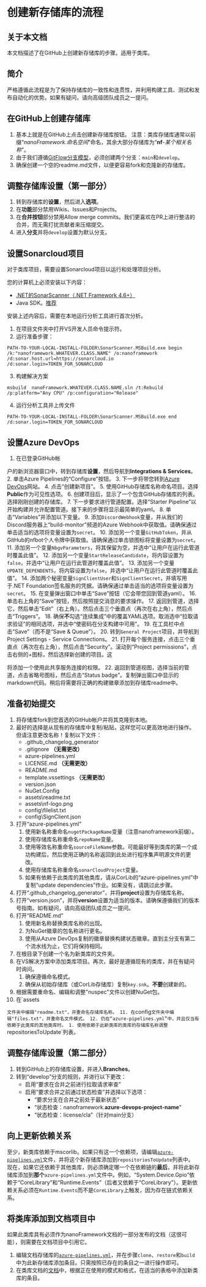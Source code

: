 # 创建新存储库的流程

## 关于本文档

本文档描述了在GitHub上创建新存储库的步骤。适用于类库。

## 简介

严格遵循此流程是为了保持存储库的一致性和连贯性，并利用构建工具、测试和发布自动化的优势。如果有疑问，请向高级团队成员之一提问。

## 在GitHub上创建存储库

1. 基本上就是在GitHub上点击创建新存储库按钮。
   注意：类库存储库通常以前缀“*nanoFramework*.*命名空间*”命名，其余大部分存储库为“**nf**-*某个相关名称*”。
2. 由于我们遵循[GitFlow分支模型](http://nvie.com/posts/a-successful-git-branching-model/)，必须创建两个分支：`main`和`develop`。
3. 确保创建一个空的readme.md文件，以便更容易fork和克隆新的存储库。

## 调整存储库设置（第一部分）

1. 转到存储库的**设置**，然后进入**选项**。
2. 在**功能**部分禁用Wikis、Issues和Projects。
3. 在**合并按钮**部分禁用Allow merge commits。我们更喜欢在PR上进行整洁的合并，而无需打扰贡献者来压缩提交。
4. 进入**分支**并将`develop`设置为默认分支。

## 设置Sonarcloud项目

对于类库项目，需要设置Sonarcloud项目以运行和处理项目分析。

您的计算机上必须安装以下内容：

- [.NET的SonarScanner（.NET Framework 4.6+）](https://docs.sonarqube.org/latest/analysis/scan/sonarscanner-for-msbuild/)
- Java SDK。[推荐](https://code.visualstudio.com/docs/languages/java)

安装上述内容后，需要在本地运行分析工具进行首次分析。

1. 在项目文件夹中打开VS开发人员命令提示符。
2. 运行准备步骤：

```console
PATH-TO-YOUR-LOCAL-INSTALL-FOLDER\SonarScanner.MSBuild.exe begin /k:"nanoframework.WHATEVER.CLASS.NAME" /o:nanoframework /d:sonar.host.url=https://sonarcloud.io /d:sonar.login=TOKEN_FOR_SONARCLOUD
```

3. 构建解决方案

```console
msbuild  nanoFramework.WHATEVER.CLASS.NAME.sln /t:Rebuild /p:platform="Any CPU" /p:configuration="Release" 
```

4. 运行分析工具并上传文件

```console
PATH-TO-YOUR-LOCAL-INSTALL-FOLDER\SonarScanner.MSBuild.exe end /d:sonar.login=TOKEN_FOR_SONARCLOUD
```

## 设置Azure DevOps

1. 在已登录GitHub帐

户的新浏览器窗口中，转到存储库**设置**，然后导航到**Integrations & Services**。
2. 单击Azure Pipelines的“Configure”按钮。
3. 下一步将带您转到[Azure DevOps](https://dev.azure.com/nanoframework)网站。
4. 点击“创建新项目”。
5. 使用GitHub存储库名称命名项目。选择**Public**作为可见性选项。
6. 创建项目后，显示了一个包含GitHub存储库的列表。选择刚刚创建的存储库。
7. 下一步要求进行管道配置。选择“Starter Pipeline”以开始构建并允许配置管道。接下来的步骤将显示最简单的yaml。
8. 单击“Variables”并添加以下变量。
9. 添加`DiscordWebhook`变量，并从我们的Discord服务器上“build-monitor”频道的Azure Webhook中获取值。请确保通过单击适当的选项将变量设置为`secret`。
10. 添加另一个变量`GitHubToken`，并从GitHub的nfbot个人令牌中获取值。请确保通过单击锁图标将变量设置为`secret`。
11. 添加另一个变量`NbgvParameters`，将其保留为空，并选中“让用户在运行此管道时覆盖此值”。
12. 添加另一个变量`StartReleaseCandidate`，将内容设置为`false`，并选中“让用户在运行此管道时覆盖此值”。
13. 添加另一个变量`UPDATE_DEPENDENTS`，将内容设置为`false`，并选中“让用户在运行此管道时覆盖此值”。
14. 添加两个秘密变量`SignClientUser`和`SignClientSecret`，并填写用于.NET Foundation签名服务的凭据。请确保通过单击适当的选项将变量设置为`secret`。
15. 在变量弹出窗口中单击“Save”按钮（它会带您回到管道yaml）。
16. 单击右上角的“Save”按钮，然后按照提交消息的要求操作。
17. 返回到管道，选择它，然后单击“Edit”（右上角）。然后点击三个垂直点（再次在右上角），然后点击“Triggers”。
18. 确保**不**勾选“连续集成”中的覆盖YAML选项。取消选中“拉取请求验证”的相同选项，并选中“使密码在分支构建中可用”。
19. 在工具栏中点击“Save”（而不是“Save & Queue”）。
20. 转到`General Project`项目，并导航到Project Settings - Service Connections。
21. 打开每个服务连接，点击三个垂直点（再次在右上角），然后点击“Security”。滚动到“Project permissions”，点击右侧的+图标，然后选择新创建的项目。这

将添加一个使用此共享服务连接的权限。
22. 返回到管道视图，选择当前的管道，点击省略号图标，然后点击“Status badge”。复制弹出窗口中显示的markdown代码。稍后将需要将正确的构建徽章添加到存储库readme中。

## 准备初始提交

1. 将存储库fork到您首选的GitHub帐户并将其克隆到本地。
2. 最好的选择是从现有的存储库中复制/粘贴，这样您可以更高效地进行操作。但请注意更改名称！复制以下文件：
    - .github_changelog_generator
    - .gitignore **（无需更改）**
    - azure-pipelines.yml
    - LICENSE.md **（无需更改）**
    - README.md
    - template.vssettings **（无需更改）**
    - version.json
    - NuGet.Config
    - assets\readme.txt
    - assets\nf-logo.png
    - config\filelist.txt
    - config\SignClient.json
3. 打开“azure-pipelines.yml”
    1. 使用新名称重命名`nugetPackageName`变量（注意nanoframework前缀）。
    2. 使用存储库名称重命名`repoName`变量。
    3. 使用等效名称重命名`sourceFileName`参数。可能最好等到类库的第一个成功构建后，然后使用正确的名称返回到此处进行程序集声明源文件的更改。
    4. 使用存储库名称重命名`sonarCloudProject`变量。
    5. 如果有依赖于此类库的其他类库，请从CorLib的“azure-pipelines.yml”中复制“update dependencies”作业。如果没有，请跳过此步骤。
4. 打开“.github_changelog_generator”，并将**project**设置为存储库名称。
5. 打开“version.json”，并将**version**设置为适当的版本。请确保遵循我们的版本号指南。如有疑问，请向高级团队成员之一提问。
6. 打开“README.md”
    1. 使用新名称替换类库名称的出现。
    2. 为NuGet徽章的包名称进行更名。
    3. 使用从Azure DevOps复制的徽章替换构建状态徽章。直到主分支有第二个流水线为止，它们将保持相同。
7. 在根目录下创建一个名为新类库的文件夹。
8. 在VS解决方案中添加类库项目。再次，最好是遵循现有的类库，并在有疑问时询问。
    1. 确保遵循命名模式。
    2. 确保从初始存储库（或CorLib存储库）复制`key.snk`。**不要**创建新的。
9. 根据需要重命名、编辑和调整"nuspec"文件以创建NuGet包。
10. 在`assets

`文件夹中编辑"readme.txt"，并重命名存储库名称。
11. 在`config`文件夹中编辑"files.txt"，并重命名文件模式。
12. 仍在“azure-pipelines.yml”中，并且仅当有依赖于此类库的其他类库时。
    1. 使用依赖于此新类库的类库的存储库名称调整`repositoriesToUpdate`列表。

## 调整存储库设置（第二部分）

1. 转到GitHub上的存储库设置，并进入**Branches**。
2. 转到“develop”分支的规则，并进行以下更改：
      - 启用“要求在合并之前进行拉取请求审查”
      - 启用“要求合并之前通过状态检查”并选择以下选项：
        - “要求分支在合并之前处于最新状态”
        - “状态检查：nanoframework.**azure-devops-project-name**”
        - “状态检查：license/cla”（针对main分支）

## 向上更新依赖关系

至少，新类库依赖于mscorlib。如果只有这一个依赖项，请编辑[`azure-pipelines.yml`](https://github.com/nanoframework/CoreLibrary/blob/main/azure-pipelines.yml)文件，并将这个新存储库添加到`repositoriesToUpdate`列表中。
现在，如果它还依赖于其他类库，则必须确定哪一个在依赖链的**最后**，并将此新存储库添加到**那个**`azure-pipelines.yml`文件中。例如，“System.Device.Gpio”依赖于“CoreLibrary”和“Runtime.Events”（后者又依赖于“CoreLibrary”）。更新依赖关系必须在`Runtime.Events`而不是`CoreLibrary`上触发，因为存在链式依赖关系。

## 将类库添加到文档项目中

如果此类库具有必须作为nanoFramework文档的一部分发布的文档（这很可能），则需要在文档项目中引用它。

1. 编辑文档存储库的[`azure-pipelines.yml`](https://github.com/nanoframework/nanoframework.github.io/blob/pages-source/azure-pipelines.yml)，并在步骤`clone`、`restore`和`build`中为此新存储库添加条目。只需按照已存在的条目之一进行操作即可。
2. 在类库文档的[文档](../architecture/class-libraries.md)中，根据正在使用的模式和格式，在适当的表格中添加新类库的条目。

